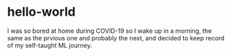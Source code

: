 # hello-world
I was so bored at home during COVID-19 so I wake up in a morning, the same as the prvious one and probably the next, and decided to keep record of my self-taught ML journey.
